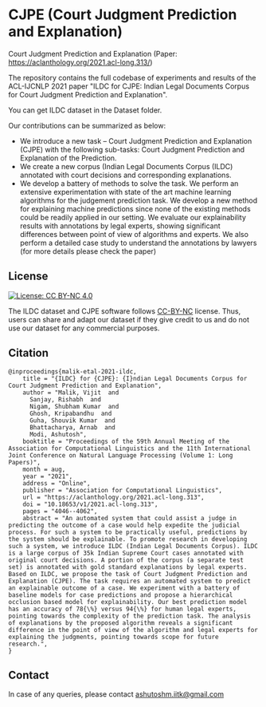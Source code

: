 # CJPE (Court Judgment Prediction and Explanation)
Court Judgment Prediction and Explanation (Paper: <https://aclanthology.org/2021.acl-long.313/>)

The repository contains the full codebase of experiments and results of the ACL-IJCNLP 2021 paper "ILDC for CJPE: Indian Legal Documents Corpus for Court Judgment Prediction and Explanation". 

You can get ILDC dataset in the Dataset folder.

Our contributions can be summarized as below:
* We introduce a new task – Court Judgment Prediction and Explanation (CJPE) with the following sub-tasks: Court Judgment Prediction and Explanation of the Prediction.
* We create a new corpus (Indian Legal Documents Corpus (ILDC) annotated with court decisions and corresponding explanations.
* We develop a battery of methods to solve the task. We perform an extensive experimentation with state of the art machine learning algorithms for the judgement prediction task. We develop a new method for explaining machine predictions since none of the existing methods could be readily applied in our setting. We evaluate our explainability results with annotations by legal experts, showing significant differences between point of view of algorithms and experts. We also perform a detailed case study to understand the annotations by lawyers (for more details please check the paper)

## License

[![License: CC BY-NC 4.0](https://img.shields.io/badge/License-CC%20BY--NC%204.0-lightgrey.svg)](https://creativecommons.org/licenses/by-nc/4.0/)


The ILDC dataset and CJPE software follows [CC-BY-NC](CC-BY-NC) license. Thus, users can share and adapt our dataset if they give credit to us and do not use our dataset for any commercial purposes.

## Citation

```
@inproceedings{malik-etal-2021-ildc,
    title = "{ILDC} for {CJPE}: {I}ndian Legal Documents Corpus for Court Judgment Prediction and Explanation",
    author = "Malik, Vijit  and
      Sanjay, Rishabh  and
      Nigam, Shubham Kumar  and
      Ghosh, Kripabandhu  and
      Guha, Shouvik Kumar  and
      Bhattacharya, Arnab  and
      Modi, Ashutosh",
    booktitle = "Proceedings of the 59th Annual Meeting of the Association for Computational Linguistics and the 11th International Joint Conference on Natural Language Processing (Volume 1: Long Papers)",
    month = aug,
    year = "2021",
    address = "Online",
    publisher = "Association for Computational Linguistics",
    url = "https://aclanthology.org/2021.acl-long.313",
    doi = "10.18653/v1/2021.acl-long.313",
    pages = "4046--4062",
    abstract = "An automated system that could assist a judge in predicting the outcome of a case would help expedite the judicial process. For such a system to be practically useful, predictions by the system should be explainable. To promote research in developing such a system, we introduce ILDC (Indian Legal Documents Corpus). ILDC is a large corpus of 35k Indian Supreme Court cases annotated with original court decisions. A portion of the corpus (a separate test set) is annotated with gold standard explanations by legal experts. Based on ILDC, we propose the task of Court Judgment Prediction and Explanation (CJPE). The task requires an automated system to predict an explainable outcome of a case. We experiment with a battery of baseline models for case predictions and propose a hierarchical occlusion based model for explainability. Our best prediction model has an accuracy of 78{\%} versus 94{\%} for human legal experts, pointing towards the complexity of the prediction task. The analysis of explanations by the proposed algorithm reveals a significant difference in the point of view of the algorithm and legal experts for explaining the judgments, pointing towards scope for future research.",
}
```

## Contact

In case of any queries, please contact <ashutoshm.iitk@gmail.com>

